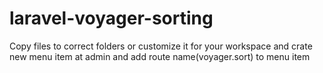 # laravel-voyager-sorting

Copy files to correct folders or customize it for your workspace and crate new menu item at admin and add route name(voyager.sort) to menu item
